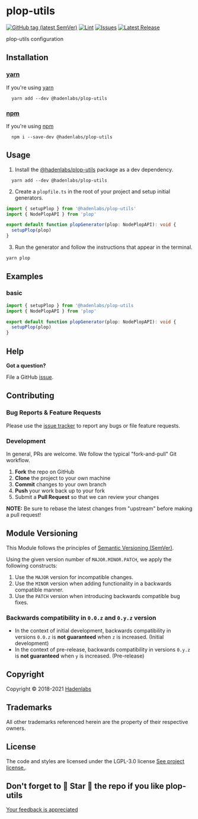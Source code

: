 <!--


  ** DO NOT EDIT THIS FILE
  **
  ** 1) Make all changes to `README.yaml`
  ** 2) Run`make readme` to rebuild this file.
  **
  ** (We maintain HUNDREDS of open source projects. This is how we maintain our sanity.)
  **


  -->

# plop-utils

[![GitHub tag (latest SemVer)](https://img.shields.io/github/v/tag/hadenlabs/plop-utils?label=latest&sort=semver)](https://github.com/hadenlabs/plop-utils/releases) [![Lint](https://img.shields.io/github/workflow/status/hadenlabs/plop-utils/lint-code)](https://github.com/hadenlabs/plop-utils/actions) [![Issues](https://img.shields.io/github/issues/hadenlabs/plop-utils)](https://github.com/hadenlabs/plop-utils/issues) [![Latest Release](https://img.shields.io/github/release/hadenlabs/plop-utils)](https://github.com/hadenlabs/plop-utils/releases)

plop-utils configuration

## Installation

### [yarn](https://yarnpkg.com)

If you're using [yarn](https://yarnpkg.com)

```shell
  yarn add --dev @hadenlabs/plop-utils
```

### [npm](https://www.npmjs.com)

If you're using [npm](https://www.npmjs.com)

```shell
  npm i --save-dev @hadenlabs/plop-utils
```

## Usage

1. Install the [@hadenlabs/plop-utils](https://www.npmjs.com/package/@hadenlabs/plop-utils) package as a dev dependency.

```shell
  yarn add --dev @hadenlabs/plop-utils
```

2. Create a `plopfile.ts` in the root of your project and setup initial generators.

```ts
import { setupPlop } from '@hadenlabs/plop-utils'
import { NodePlopAPI } from 'plop'

export default function plopGenerator(plop: NodePlopAPI): void {
  setupPlop(plop)
}
```

3. Run the generator and follow the instructions that appear in the terminal.

```shell
yarn plop
```

## Examples

### basic

```ts
import { setupPlop } from '@hadenlabs/plop-utils
import { NodePlopAPI } from 'plop'

export default function plopGenerator(plop: NodePlopAPI): void {
  setupPlop(plop)
}
```

## Help

**Got a question?**

File a GitHub [issue](https://github.com/hadenlabs/plop-utils/issues).

## Contributing

### Bug Reports & Feature Requests

Please use the [issue tracker](https://github.com/hadenlabs/plop-utils/issues) to report any bugs or file feature requests.

### Development

In general, PRs are welcome. We follow the typical "fork-and-pull" Git workflow.

1.  **Fork** the repo on GitHub
2.  **Clone** the project to your own machine
3.  **Commit** changes to your own branch
4.  **Push** your work back up to your fork
5.  Submit a **Pull Request** so that we can review your changes

**NOTE:** Be sure to rebase the latest changes from "upstream" before making a pull request!

## Module Versioning

This Module follows the principles of [Semantic Versioning (SemVer)](https://semver.org/).

Using the given version number of `MAJOR.MINOR.PATCH`, we apply the following constructs:

1. Use the `MAJOR` version for incompatible changes.
1. Use the `MINOR` version when adding functionality in a backwards compatible manner.
1. Use the `PATCH` version when introducing backwards compatible bug fixes.

### Backwards compatibility in `0.0.z` and `0.y.z` version

- In the context of initial development, backwards compatibility in versions `0.0.z` is **not guaranteed** when `z` is increased. (Initial development)
- In the context of pre-release, backwards compatibility in versions `0.y.z` is **not guaranteed** when `y` is increased. (Pre-release)

## Copyright

Copyright © 2018-2021 [Hadenlabs](https://hadenlabs.com)

## Trademarks

All other trademarks referenced herein are the property of their respective owners.

## License

The code and styles are licensed under the LGPL-3.0 license [See project license.](LICENSE).

## Don't forget to 🌟 Star 🌟 the repo if you like plop-utils

[Your feedback is appreciated](https://github.com/hadenlabs/plop-utils/issues)
